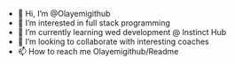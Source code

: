- 👋 Hi, I’m @Olayemigithub
- 👀 I’m interested in full stack programming 
- 🌱 I’m currently learning wed development @ Instinct Hub
- 💞️ I’m looking to collaborate with interesting coaches
- 📫 How to reach me Olayemigithub/Readme

<!---
Olayemigithub/Olayemigithub is a ✨ special ✨ repository because its `README.md` (this file) appears on your GitHub profile.
You can click the Preview link to take a look at your changes.
--->
